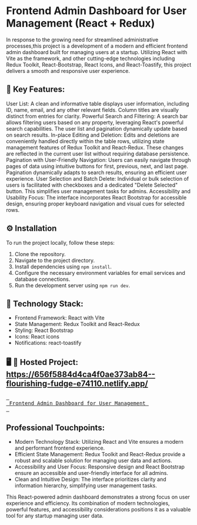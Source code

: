 # Frontend Admin Dashboard for User Management (React + Redux)

In response to the growing need for streamlined administrative processes,this project is a development of a modern and efficient frontend admin dashboard built for managing users at a startup. Utilizing React with Vite as the framework, and other cutting-edge technologies including Redux Toolkit, React-Bootstrap, React Icons, and React-Toastify, this project delivers a smooth and responsive user experience.

## 🔐 Key Features:

User List: A clean and informative table displays user information, including ID, name, email, and any other relevant fields. Column titles are visually distinct from entries for clarity.
Powerful Search and Filtering: A search bar allows filtering users based on any property, leveraging React's powerful search capabilities. The user list and pagination dynamically update based on search results.
In-place Editing and Deletion: Edits and deletions are conveniently handled directly within the table rows, utilizing state management features of Redux Toolkit and React-Redux. These changes are reflected in the current user list without requiring database persistence.
Pagination with User-Friendly Navigation: Users can easily navigate through pages of data using intuitive buttons for first, previous, next, and last page. Pagination dynamically adapts to search results, ensuring an efficient user experience.
User Selection and Batch Delete: Individual or bulk selection of users is facilitated with checkboxes and a dedicated "Delete Selected" button. This simplifies user management tasks for admins.
Accessibility and Usability Focus: The interface incorporates React Bootstrap for accessible design, ensuring proper keyboard navigation and visual cues for selected rows.

## ⚙️ Installation

To run the project locally, follow these steps:

1. Clone the repository.
2. Navigate to the project directory.
3. Install dependencies using `npm install`.
4. Configure the necessary environment variables for email services and database connections.
5. Run the development server using `npm run dev`.

## 🧠 Technology Stack:

- Frontend Framework: React with Vite
- State Management: Redux Toolkit and React-Redux
- Styling: React Bootstrap
- Icons: React icons
- Notifications: react-toastify

## 🖥️ 📲 Hosted Project: https://656f5884d4ca4f0ae373ab84--flourishing-fudge-e74110.netlify.app/
[<kbd> <br> Frontend Admin Dashboard for User Management <br> </kbd>][Link]

[Link]: https://656f5884d4ca4f0ae373ab84--flourishing-fudge-e74110.netlify.app/ "Frontend Admin Dashboard for User Management"

## Professional Touchpoints:

- Modern Technology Stack: Utilizing React and Vite ensures a modern and performant frontend experience.
- Efficient State Management: Redux Toolkit and React-Redux provide a robust and scalable solution for managing user data and actions.
- Accessibility and User Focus: Responsive design and React Bootstrap ensure an accessible and user-friendly interface for all admins.
- Clean and Intuitive Design: The interface prioritizes clarity and information hierarchy, simplifying user management tasks.

This React-powered admin dashboard demonstrates a strong focus on user experience and efficiency. Its combination of modern technologies, powerful features, and accessibility considerations positions it as a valuable tool for any startup managing user data.
